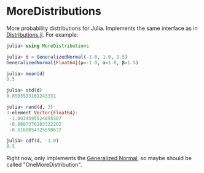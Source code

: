 # MoreDistributions

More probability distributions for Julia. Implements the same interface as in [Distributions.jl](https://juliastats.org/Distributions.jl/stable/). For example:

```julia
julia> using MoreDistributions

julia> d = GeneralizedNormal(-1.0, 1.0, 1.5)
GeneralizedNormal{Float64}(μ=-1.0, α=1.0, β=1.5)

julia> mean(d)
0.5

julia> std(d)
0.8593533101243331

julia> rand(d, 3)
3-element Vector{Float64}:
 -1.0934595524895587
 -0.8887376183322262
 -0.6168054325590637

julia> cdf(d, -1.0)
0.5
```

Right now, only implements the  [Generalized Normal](https://en.wikipedia.org/wiki/Generalized_normal_distribution), so maybe should be called "OneMoreDistribution".
